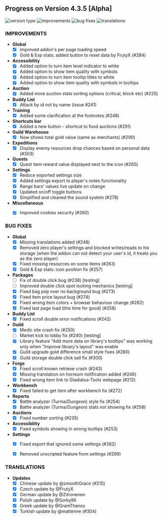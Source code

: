 ## Progress on Version 4.3.5 [Alpha]

![version type](https://img.shields.io/badge/version-alpha-yellow.svg?style=flat-square)
![improvements](https://img.shields.io/badge/improvements-19-green.svg?style=flat-square)
![bug fixes](https://img.shields.io/badge/bug%20fixes-27-red.svg?style=flat-square)
![translations](https://img.shields.io/badge/translations-6-blue.svg?style=flat-square)

### IMPROVEMENTS
- **Global**
	- [x] Improved addon's per page loading speed
	- [x] Gold & Exp stats: added button to reset data by FrutyX (#284)
- **Accessibility**
	- [x] Added option to turn item level indicator to white
	- [x] Added option to show item quality with symbols
	- [x] Added option to turn item tooltip titles to white
	- [x] Added option to show item quality with symbols in tooltips
- **Auction**
	- [x] Added more auction stats sorting options (critical, block etc) (#225)
- **Buddy List**
	- [x] Attack by id not by name (issue #241)
- **Training**
	- [x] Added some clarification at the footnotes (#248)
- **Shortcuts bar**
	- [x] Added a new button - shortcut to food auctions (#291)
- **Guild Warehouse**
	- [x] Now shows total gold value (same as merchants) (#290)
- **Expeditions**
	- [x] Display enemy resources drop chances based on personal data (#303)
- **Quests**
	- [x] Quest item reward value displayed next to the icon (#265)
- **Settings**
	- [x] Reduce exported settings size
	- [x] Added settings export to player's notes functionality
	- [x] Range bars' values live update on change
	- [x] Updated on/off toggle buttons
	- [x] Simplified and cleaned the sound system (#278)
- **Miscellaneous**
	- [x] Improved cookies security (#260)
	


### BUG FIXES
- **Global**
	- [x] Missing translations added (#248)
	- [x] Removed zero player's settings and blocked writes/reads to his storage (when the addon can not detect your user's id, it treats you as the zero player)
	- [x] Fixed missing resources on some items (#263)
	- [x] Gold & Exp stats: icon position fix (#257)
- **Packages**
	- [ ] Fix of double click bug (#238) [testing]
	- [ ] Improved double click spot locking mechanics [testing]
	- [x] Fixed bag pop over no background bug (#273)
	- [x] Fixed item price layout bug (#274)
	- [x] Fixed wrong item colors + browser behaviour change (#282)
	- [x] Fixed last page load (this time for good) (#258)
- **Buddy List**
	- [x] Fixed scroll double error notifications (#242)
- **Guild**
	- [x] Medic site crash fix (#250)
	- [ ] Market kick to lobby fix (#240) [testing]
	- [x] Library feature "Add more data on library's tooltips" was working only when "Improve library's layout" was enable
	- [x] Guild upgrade gold difference small style fixes (#280)
	- [x] Guild storage double click sell fix (#300)
- **Forge**
	- [x] Fixed scroll known retrieve crash (#243)
	- [x] Missing translation on horreum notification added (#246)
	- [x] Fixed wrong item link to Gladiatus-Tools webpage (#212)
- **Workbench**
	- [x] Fixed failed to get item after workbench fix (#272)
- **Reports**
	- [x] Battle analyzer (Turma/Dungeon) style fix (#254)
	- [x] Battle analyzer (Turma/Dungeon) stats not showing fix (#256)
- **Auctions**
	- [x] Fixed number sorting (#235)
- **Accessibility**
	- [x] Fixed symbols showing in wrong tooltips (#253)
- **Settings**
	- [x] Fixed export that ignored some settings (#262)
	- [x] Removed unscripted feature from settings (#269)


### TRANSLATIONS
-  **Updates**
	- [x] Chinese update by @smoothGrace (#215)
	- [x] Czech update by @FrutyX
	- [x] German update by @Zitronenen
	- [x] Polish update by @Sorky96
	- [x] Greek update by @GramThanos
	- [x] Turkish update by @mattemre (#304)
